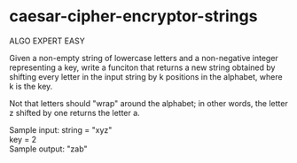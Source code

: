 # caesar-cipher-encryptor-strings

ALGO EXPERT EASY

Given a non-empty string of lowercase letters and a non-negative integer 
representing a key, write a funciton that returns a new string obtained 
by shifting every letter in the input string by k positions in the alphabet, 
where k is the key.

Not that letters should "wrap" around the alphabet; in other words, the 
letter z shifted by one returns the letter a.

Sample input: string = "xyz" <br>
                key = 2 <br>
Sample output:         "zab"
